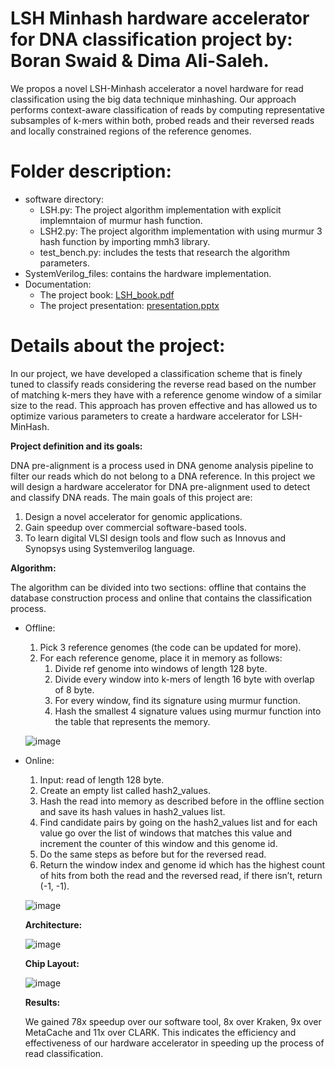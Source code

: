 # LSH Minhash hardware accelerator for DNA classification project by: Boran Swaid & Dima Ali-Saleh.

We propos a novel LSH-Minhash accelerator a novel hardware for read classification using the big data technique minhashing.
Our approach performs context-aware classification of reads by computing representative subsamples of k-mers within both, 
probed reads and their reversed reads and locally constrained regions of the reference genomes.

# Folder description:

* software directory:
  - LSH.py: The project algorithm implementation with explicit implemntaion of murmur hash function.
  - LSH2.py:  The project algorithm implementation with using murmur 3 hash function by importing mmh3 library.
  - test_bench.py: includes the tests that research the algorithm parameters.
* SystemVerilog_files: contains the hardware implementation.
* Documentation:
  - The project book: [LSH_book.pdf](Documentation/LSH_book.pdf)
  - The project presentation: [presentation.pptx](Documentation/presentation.pptx)
  
# Details about the project:

In our project, we have developed a classification scheme that is finely tuned to classify reads considering the reverse read
based on the number of matching k-mers they have with a reference genome window of a similar size to the read.
This approach has proven effective and has allowed us to optimize various parameters to create a hardware accelerator for LSH-MinHash.


**Project definition and its goals:**

DNA pre-alignment is a process used in DNA genome analysis pipeline to filter our reads which do not belong to a DNA reference.
In this project we will design a hardware accelerator for DNA pre-alignment used to detect and classify DNA reads.
The main goals of this project are:

  1. Design a novel accelerator for genomic applications.
  2. Gain speedup over commercial software-based tools.
  3. To learn digital VLSI design tools and flow such as Innovus and Synopsys using Systemverilog language.

**Algorithm:**

The algorithm can be divided into two sections: offline that contains the database construction process and online 
that contains the classification process.
* Offline:
  1. Pick 3 reference genomes (the code can be updated for more).
  2. For each reference genome, place it in memory as follows:
     1) Divide ref genome into windows of length 128 byte.
     2) Divide every window into k-mers of length 16 byte with overlap of 8 byte.
     3) For every window, find its signature using murmur function.
     4) Hash the smallest 4 signature values using murmur function into the table that represents the memory.

  ![image](https://github.com/BoranSwaid/LSH-minhash-accelerator-project/assets/75131035/ce3154e0-2f36-4105-8f1b-f80e6e635438)

* Online:
  1. Input: read of length 128 byte.
  2. Create an empty list called hash2_values.
  3. Hash the read into memory as described before in the offline section and save its hash values in hash2_values list.
  4. Find candidate pairs by going on the hash2_values list and for each value go over the list of windows that matches
     this value and increment the counter of this window and this genome id.
  5. Do the same steps as before but for the reversed read.
  6. Return the window index and genome id which has the highest count of hits from both the read and the reversed read,
     if there isn’t, return (-1, -1).
     
  ![image](https://github.com/BoranSwaid/LSH-minhash-accelerator-project/assets/75131035/e4001db1-7bf9-4111-b8fd-055cedf9d5d1)

  **Architecture:**
  
  ![image](https://github.com/BoranSwaid/LSH-minhash-accelerator-project/assets/75131035/280604e6-893a-40b2-8dda-2a1251dabed7)

  **Chip Layout:**
  
  ![image](https://github.com/BoranSwaid/LSH-minhash-accelerator-project/assets/75131035/84313122-1403-4d80-8c98-eed962c48078)

  **Results:**
  
  We gained 78x speedup over our software tool, 8x over Kraken, 9x over MetaCache and 11x over CLARK.
  This indicates the efficiency and effectiveness of our hardware accelerator in speeding up the process of read classification.

  









